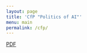 ```yaml
---
layout: page
title: 'CfP "Politics of AI"'
menu: main
permalink: /cfp/
---
```


<a href="/CfP_SI__Politics_of_AI.pdf" target="_blank">PDF</a>

